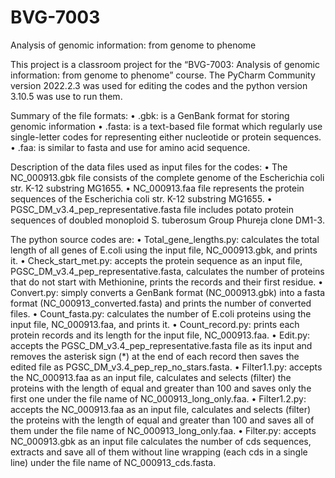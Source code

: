 # BVG-7003
Analysis of genomic information: from genome to phenome

This project is a classroom project for the “BVG-7003: Analysis of genomic information: from genome to phenome” course.
The PyCharm Community version 2022.2.3 was used for editing the codes and the python version 3.10.5 was use to run them.

Summary of the file formats:
•	.gbk: is a GenBank format for storing genomic information
•	.fasta: is a text-based file format which regularly use single-letter codes for representing either nucleotide or protein sequences.
•	.faa: is similar to fasta and use for amino acid sequence.

Description of the data files used as input files for the codes:
•	The NC_000913.gbk file consists of the complete genome of the Escherichia coli str. K-12 substring MG1655.
•	NC_000913.faa file represents the protein sequences of the Escherichia coli str. K-12 substring MG1655.
•	PGSC_DM_v3.4_pep_representative.fasta file includes potato protein sequences of doubled monoploid S. tuberosum Group Phureja clone DM1-3.

The python source codes are:
•	Total_gene_lengths.py: calculates the total length of all genes of E.coli using the input file, NC_000913.gbk, and prints it.
•	Check_start_met.py: accepts the protein sequence as an input file, PGSC_DM_v3.4_pep_representative.fasta, calculates the number of proteins that do not start with Methionine, prints the records and their first residue.
•	Convert.py: simply converts a GenBank format (NC_000913.gbk) into a fasta format (NC_000913_converted.fasta) and prints the number of converted files.
•	Count_fasta.py: calculates the number of E.coli proteins using the input file, NC_000913.faa, and prints it.
•	Count_record.py: prints each protein records and its length for the input file, NC_000913.faa.
•	Edit.py: accepts the PGSC_DM_v3.4_pep_representative.fasta file as its input and removes the asterisk sign (*) at the end of each record then saves the edited file as PGSC_DM_v3.4_pep_rep_no_stars.fasta.
•	Filter1.1.py: accepts the NC_000913.faa as an input file, calculates and selects (filter) the proteins with the length of equal and greater than 100 and saves only the first one under the file name of NC_000913_long_only.faa.
•	Filter1.2.py: accepts the NC_000913.faa as an input file, calculates and selects (filter) the proteins with the length of equal and greater than 100 and saves all of them under the file name of NC_000913_long_only.faa.
•	Filter.py: accepts NC_000913.gbk as an input file calculates the number of cds sequences, extracts and save all of them without line wrapping (each cds in a single line) under the file name of NC_000913_cds.fasta.
